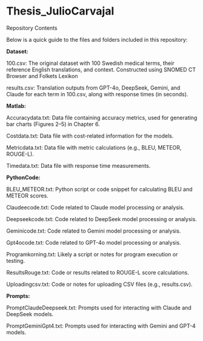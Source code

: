 # Thesis_JulioCarvajal

Repository Contents

Below is a quick guide to the files and folders included in this repository:




**Dataset:**

100.csv: The original dataset with 100 Swedish medical terms, their reference English translations, and context. Constructed using SNOMED CT Browser and Folkets Lexikon

results.csv: Translation outputs from GPT-4o, DeepSeek, Gemini, and Claude for each term in 100.csv, along with response times (in seconds).



**Matlab:**

Accuracydata.txt: Data file containing accuracy metrics, used for generating bar charts (Figures 2–5) in Chapter 6.

Costdata.txt: Data file with cost-related information for the models.

Metricdata.txt: Data file with metric calculations (e.g., BLEU, METEOR, ROUGE-L).

Timedata.txt: Data file with response time measurements.




**PythonCode:**

BLEU_METEOR.txt: Python script or code snippet for calculating BLEU and METEOR scores.

Claudeecode.txt: Code related to Claude model processing or analysis.

Deepseekcode.txt: Code related to DeepSeek model processing or analysis.

Geminicode.txt: Code related to Gemini model processing or analysis.

Gpt4ocode.txt: Code related to GPT-4o model processing or analysis.

Programkorning.txt: Likely a script or notes for program execution or testing.

ResultsRouge.txt: Code or results related to ROUGE-L score calculations.

Uploadingcsv.txt: Code or notes for uploading CSV files (e.g., results.csv).




**Prompts:**

PromptClaudeDeepseek.txt: Prompts used for interacting with Claude and DeepSeek models.

PromptGeminiGpt4.txt: Prompts used for interacting with Gemini and GPT-4 models.
